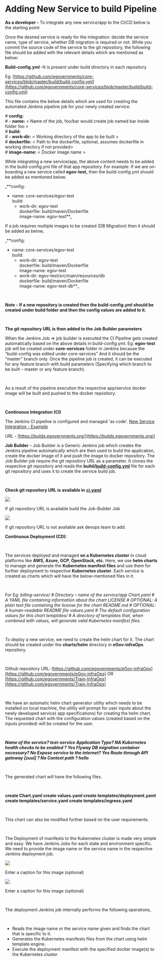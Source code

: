 # Adding New Service to build Pipeline

**As a developer -** To integrate any new service/app to the CI/CD below is the starting point:

Once the desired service is ready for the integration: decide the service name, type of service, whether DB migration is required or not. While you commit the source code of the service to the git repository, the following file should be added with the relevant details which are mentioned as below:

**Build-config.yml** –It is present under build directory in each repository

Eg: [https://github.com/egovernments/core-services/blob/master/build/build-config.yml](https://github.com/egovernments/core-services/blob/master/build/build-config.yml)

This file contains the below details which are used for creating the automated Jenkins pipeline job for your newly created service.

\# **config:**  
\#   **-** **name:** &lt; Name of the job, foo/bar would create job named bar inside folder foo &gt;  
\#     **build:**  
\#     **- work-dir:** &lt; Working directory of the app to be built &gt;  
\#       **dockerfile:** &lt; Path to the dockerfile, optional, assumes dockerfile in working directory if not provided&gt;                                                  
\#       **image-name:** &lt; Docker image name &gt;

While integrating a new service/app, the above content needs to be added in the build-config.yml file of that app repository. For example: If we are on-boarding a new service called **egov-test,** then the build-config.yml should be added as mentioned below.

_**config:  
   - name: core-services/egov-test  
     build:  
     - work-dir: egov-test  
       dockerfile: build/maven/Dockerfile  
       image-name: egov-test**_

If a job requires multiple images to be created \(DB Migration\) then it should be added as below,

_**config:  
   - name: core-services/egov-test  
     build:  
     - work-dir: egov-test  
       dockerfile: build/maven/Dockerfile  
       image-name: egov-test  
     - work-dir: egov-test/src/main/resources/db  
       dockerfile: build/maven/Dockerfile  
       image-name: egov-test-db**_

‌

**Note -** **If a new repository is created then the build-config.yml should be created under build folder and then the config values are added to it.**

‌

**The git repository URL is then added to the Job Builder parameters**

When the Jenkins Job =&gt; job builder is executed the CI Pipeline gets created automatically based on the above details in build-config.yml. Eg: **egov-test** job will be created under **core-services** folder in Jenkins because the “build-config was edited under core-services” And it should be the “master” branch only. Once the pipeline job is created, it can be executed for any feature branch with build parameters \(Specifying which branch to be built – master or any feature branch\).

‌

As a result of the pipeline execution the respective app/service docker image will be built and pushed to the docker repository.

‌

**Continuous Integration \(CI\)**

The Jenkins CI pipeline is configured and managed 'as code'. [New Service Integration - Example](https://digit-discuss.atlassian.net/wiki/spaces/DOPS/pages/111673399/New+Service+Integration+-+Example)

URL - [https://builds.egovernments.org/](https://builds.egovernments.org/)

**Job Builder** – Job Builder is a Generic Jenkins job which creates the Jenkins pipeline automatically which are then used to build the application, create the docker image of it and push the image to docker repository. The Job Builder job require the git repository URL as a parameter. It clones the respective git repository and reads the **build/**[**build-config.yml**](https://github.com/egovernments/core-services/blob/master/build/build-config.yml) file for each git repository and uses it to create the service build job.

‌

**Check git repository URL is available in** [**ci.yaml**](https://github.com/egovernments/eGov-infraOps/blob/master/helm/environments/ci.yaml)[‌](https://github.com/egovernments/eGov-infraOps/blob/master/helm/environments/ci.yaml)‌

![](../../../.gitbook/assets/0%20%281%29.png)

If git repository URL is available build the Job-Builder Job

![](../../../.gitbook/assets/1%20%281%29.png)

If git repository URL is not available ask devops team to add.

**Continuous Deployment \(CD\):**

‌

The services deployed and managed **on a Kubernetes cluster** in cloud platforms like **AWS, Azure, GCP, OpenStack, etc.** Here, we use **helm charts** to manage and generate the **Kubernetes manifest files** and use them for further deployment to respective **Kubernetes cluster**. Each service is created as charts which will have the below-mentioned files in it.

‌

For Eg: _billing-service/ \# Directory – name of the service/app Chart.yaml \# A YAML file containing information about the chart LICENSE \# OPTIONAL: A plain text file containing the license for the chart README.md \# OPTIONAL: A human-readable README file values.yaml \# The default configuration values for this chart templates/ \# A directory of templates that, when combined with values, will generate valid Kubernetes manifest files._

‌

To deploy a new service, we need to create the helm chart for it. The chart should be created under the **charts/helm** directory in **eGov-infraOps** repository.

‌

Github repository URL: [https://github.com/egovernments/eGov-infraOps](https://github.com/egovernments/eGov-infraOps) OR [https://github.com/egovernments/Train-InfraOps](https://github.com/egovernments/Train-InfraOps)

‌

We have an automatic helm chart generator utility which needs to be installed on local machine, the utility will prompt for user inputs about the newly developed service\( app specifications\) for creating the helm chart. The requested chart with the configuration values \(created based on the inputs provided\) will be created for the user.

‌

_**Name of the service? test-service Application Type? NA Kubernetes health checks to be enabled ? Yes Flyway DB migration container necessary? No Expose service to the internet? Yes Route through API gateway \[zuul\] ? No Context path ? hello**_

‌

The generated chart will have the following files.

‌

**create Chart.yaml create values.yaml create templates/deployment.yaml create templates/service.yaml create templates/ingress.yaml**

‌

This chart can also be modified further based on the user requirements.

‌

The Deployment of manifests to the Kubernetes cluster is made very simple and easy. We have Jenkins Jobs for each state and environment specific. We need to provide the image name or the service name in the respective Jenkins deployment job.

![](../../../.gitbook/assets/2%20%281%29.png)

Enter a caption for this image \(optional\)

![](../../../.gitbook/assets/3%20%281%29.png)

Enter a caption for this image \(optional\)

‌

The deployment Jenkins job internally performs the following operations,

‌

* Reads the image name or the service name given and finds the chart that is specific to it.
* Generates the Kubernetes manifests files from the chart using helm template engine.
* Execute the deployment manifest with the specified docker image\(s\) to the Kubernetes cluster

